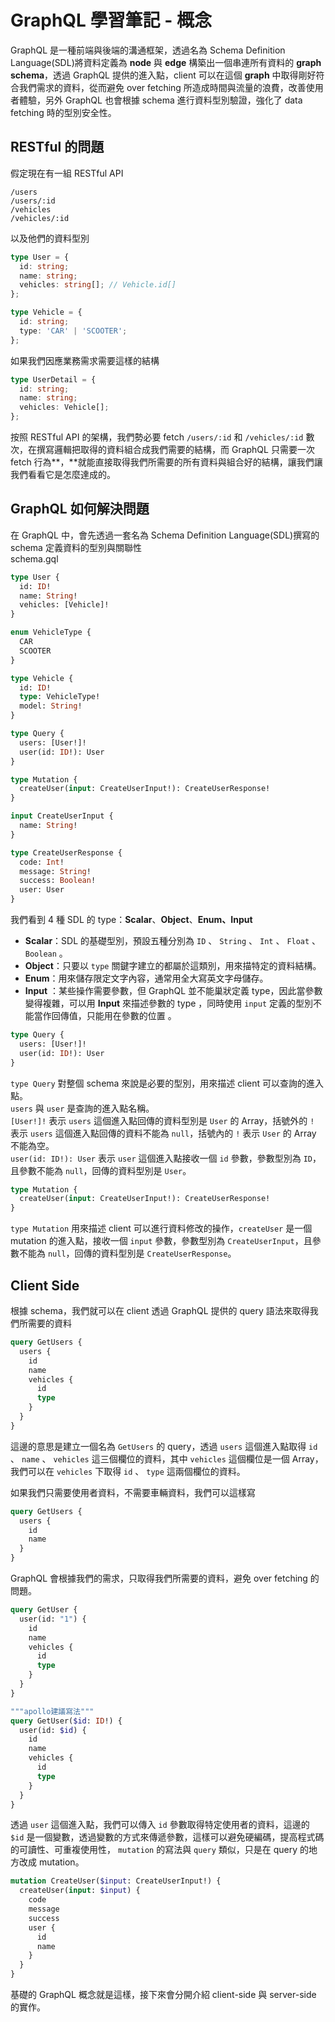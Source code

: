 # GraphQL 學習筆記 - 概念

GraphQL 是一種前端與後端的溝通框架，透過名為 Schema Definition Language(SDL)將資料定義為 **node** 與 **edge** 構築出一個串連所有資料的 **graph schema**，透過 GraphQL 提供的進入點，client 可以在這個 **graph** 中取得剛好符合我們需求的資料，從而避免 over fetching 所造成時間與流量的浪費，改善使用者體驗，另外 GraphQL 也會根據 schema 進行資料型別驗證，強化了 data fetching 時的型別安全性。

## RESTful 的問題

假定現在有一組 RESTful API

```plaintext
/users
/users/:id
/vehicles
/vehicles/:id
```

以及他們的資料型別

```typescript
type User = {
  id: string;
  name: string;
  vehicles: string[]; // Vehicle.id[]
};

type Vehicle = {
  id: string;
  type: 'CAR' | 'SCOOTER';
};
```

如果我們因應業務需求需要這樣的結構

```typescript
type UserDetail = {
  id: string;
  name: string;
  vehicles: Vehicle[];
};
```

按照 RESTful API 的架構，我們勢必要 fetch `/users/:id` 和 `/vehicles/:id` 數次，在撰寫邏輯把取得的資料組合成我們需要的結構，而 GraphQL 只需要一次 fetch 行為**，**就能直接取得我們所需要的所有資料與組合好的結構，讓我們讓我們看看它是怎麼達成的。

## GraphQL 如何解決問題

在 GraphQL 中，會先透過一套名為 Schema Definition Language(SDL)撰寫的 schema 定義資料的型別與關聯性  
schema.gql

```graphql
type User {
  id: ID!
  name: String!
  vehicles: [Vehicle]!
}

enum VehicleType {
  CAR
  SCOOTER
}

type Vehicle {
  id: ID!
  type: VehicleType!
  model: String!
}

type Query {
  users: [User!]!
  user(id: ID!): User
}

type Mutation {
  createUser(input: CreateUserInput!): CreateUserResponse!
}

input CreateUserInput {
  name: String!
}

type CreateUserResponse {
  code: Int!
  message: String!
  success: Boolean!
  user: User
}
```

我們看到 4 種 SDL 的 type：**Scalar**、**Object**、**Enum、Input**

- **Scalar**：SDL 的基礎型別，預設五種分別為 `ID` 、 `String` 、 `Int` 、 `Float` 、 `Boolean` 。
- **Object**：只要以 `type` 關鍵字建立的都屬於這類別，用來描特定的資料結構。
- **Enum**：用來儲存限定文字內容，通常用全大寫英文字母儲存。
- **Input** ：某些操作需要參數，但 GraphQL 並不能巢狀定義 type，因此當參數變得複雜，可以用 **Input** 來描述參數的 type ，同時使用 `input` 定義的型別不能當作回傳值，只能用在參數的位置 。

```graphql
type Query {
  users: [User!]!
  user(id: ID!): User
}
```

`type Query` 對整個 schema 來說是必要的型別，用來描述 client 可以查詢的進入點。  
`users` 與 `user` 是查詢的進入點名稱。  
`[User!]!` 表示 `users` 這個進入點回傳的資料型別是 `User` 的 Array，括號外的 `!` 表示 `users` 這個進入點回傳的資料不能為 `null`，括號內的 `!` 表示 `User` 的 Array 不能為空。  
`user(id: ID!): User` 表示 `user` 這個進入點接收一個 `id` 參數，參數型別為 `ID`，且參數不能為 `null`，回傳的資料型別是 `User`。

```graphql
type Mutation {
  createUser(input: CreateUserInput!): CreateUserResponse!
}
```

`type Mutation` 用來描述 client 可以進行資料修改的操作，`createUser` 是一個 mutation 的進入點，接收一個 `input` 參數，參數型別為 `CreateUserInput`，且參數不能為 `null`，回傳的資料型別是 `CreateUserResponse`。

## Client Side

根據 schema，我們就可以在 client 透過 GraphQL 提供的 query 語法來取得我們所需要的資料

```graphql
query GetUsers {
  users {
    id
    name
    vehicles {
      id
      type
    }
  }
}
```

這邊的意思是建立一個名為 `GetUsers` 的 query，透過 `users` 這個進入點取得 `id` 、 `name` 、 `vehicles` 這三個欄位的資料，其中 `vehicles` 這個欄位是一個 Array，我們可以在 `vehicles` 下取得 `id` 、 `type` 這兩個欄位的資料。

如果我們只需要使用者資料，不需要車輛資料，我們可以這樣寫

```graphql
query GetUsers {
  users {
    id
    name
  }
}
```

GraphQL 會根據我們的需求，只取得我們所需要的資料，避免 over fetching 的問題。

```graphql
query GetUser {
  user(id: "1") {
    id
    name
    vehicles {
      id
      type
    }
  }
}

"""apollo建議寫法"""
query GetUser($id: ID!) {
  user(id: $id) {
    id
    name
    vehicles {
      id
      type
    }
  }
}

```

透過 `user` 這個進入點，我們可以傳入 `id` 參數取得特定使用者的資料，這邊的 `$id` 是一個變數，透過變數的方式來傳遞參數，這樣可以避免硬編碼，提高程式碼的可讀性、可重複使用性， `mutation` 的寫法與 `query` 類似，只是在 query 的地方改成 mutation。

```graphql
mutation CreateUser($input: CreateUserInput!) {
  createUser(input: $input) {
    code
    message
    success
    user {
      id
      name
    }
  }
}
```

基礎的 GraphQL 概念就是這樣，接下來會分開介紹 client-side 與 server-side 的實作。
